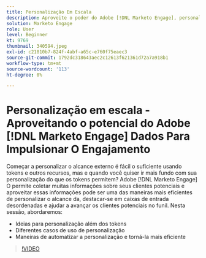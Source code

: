 ```yaml
---
title: Personalização Em Escala
description: Aproveite o poder do Adobe [!DNL Marketo Engage], personalizar além dos tokens.
solution: Marketo Engage
role: User
level: Beginner
kt: 9769
thumbnail: 340594.jpeg
exl-id: c21810b7-824f-4abf-a65c-e760f75eaec3
source-git-commit: 1792dc318643aec2c12613f621361d72a7a918b1
workflow-type: tm+mt
source-wordcount: '113'
ht-degree: 0%

---
```


# Personalização em escala - Aproveitando o potencial do Adobe [!DNL Marketo Engage] Dados Para Impulsionar O Engajamento

Começar a personalizar o alcance externo é fácil o suficiente usando tokens e outros recursos, mas e quando você quiser ir mais fundo com sua personalização do que os tokens permitem? Adobe [!DNL Marketo Engage] O permite coletar muitas informações sobre seus clientes potenciais e aproveitar essas informações pode ser uma das maneiras mais eficientes de personalizar o alcance da, destacar-se em caixas de entrada desordenadas e ajudar a avançar os clientes potenciais no funil. Nesta sessão, abordaremos:

* Ideias para personalização além dos tokens
* Diferentes casos de uso de personalização
* Maneiras de automatizar a personalização e torná-la mais eficiente

>[!VIDEO](https://video.tv.adobe.com/v/340594/?quality=12&learn=on)
